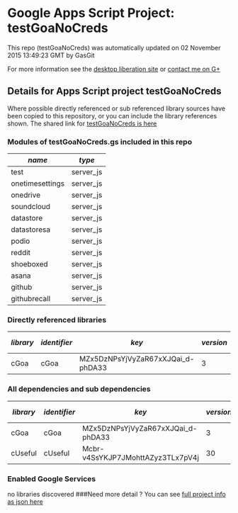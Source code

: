 # Google Apps Script Project: testGoaNoCreds
This repo (testGoaNoCreds) was automatically updated on 02 November 2015 13:49:23 GMT by GasGit

For more information see the [desktop liberation site](http://ramblings.mcpher.com/Home/excelquirks/drivesdk/gettinggithubready "desktop liberation") or [contact me on G+](https://plus.google.com/+BruceMcpherson "Bruce McPherson - GDE")
## Details for Apps Script project testGoaNoCreds
Where possible directly referenced or sub referenced library sources have been copied to this repository, or you can include the library references shown. 
The shared link for [testGoaNoCreds is here](https://script.google.com/d/1VQG0INqAttx3qnujexyxcrOs2bB_67Wz62VI1zGLsQWMZj-c0odVB_n8/edit?usp=sharing "open in the GAS IDE")

### Modules of testGoaNoCreds.gs included in this repo
*name*|*type*
--- | --- 
test| server_js
onetimesettings| server_js
onedrive| server_js
soundcloud| server_js
datastore| server_js
datastoresa| server_js
podio| server_js
reddit| server_js
shoeboxed| server_js
asana| server_js
github| server_js
githubrecall| server_js
### Directly referenced libraries
*library*|*identifier*|*key*|*version*|*dev mode*|*source*|
--- | --- | --- | --- | --- | --- 
cGoa| cGoa|MZx5DzNPsYjVyZaR67xXJQai_d-phDA33|3|no|[here](libraries/cGoa "library source")
### All dependencies and sub dependencies
*library*|*identifier*|*key*|*version*|*dev mode*|*source*|
--- | --- | --- | --- | --- | --- 
cGoa| cGoa|MZx5DzNPsYjVyZaR67xXJQai_d-phDA33|3|no|[here](libraries/cGoa "library source")
cUseful| cUseful|Mcbr-v4SsYKJP7JMohttAZyz3TLx7pV4j|30|no|[here](libraries/cUseful "library source")
### Enabled Google Services
no libraries discovered
###Need more detail ?
You can see [full project info as json here](info.json)
